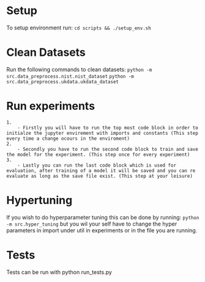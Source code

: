 # Setup
To setup environment run:
```cd scripts && ./setup_env.sh```

# Clean Datasets
Run the following commands to clean datasets:
```python -m src.data_preprocess.nist.nist_dataset```
```python -m src.data_preprocess.ukdata.ukdata_dataset```

# Run experiments
    1. 
        - Firstly you will have to run the top most code block in order to initialze the jupyter envirement with imports and constants (This step every time a change ocours in the enviroment)
    2. 
        - Secondly you have to run the second code block to train and save the model for the experiment. (This step once for every experiment)
    3. 
        - Lastly you can run the last code block which is used for evaluation, after training of a model it will be saved and you can re evaluate as long as the save file exist. (This step at your leisure)

# Hypertuning
If you wish to do hyperparameter tuning this can be done by running:
```python -m src.hyper_tuning```
but you wil your self have to change the hyper parameters in import under util in experiments or in the file you are running.

# Tests
Tests can be run with python run_tests.py
